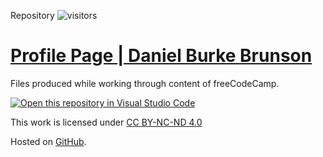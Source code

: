 Repository ![visitors](https://visitor-badge.glitch.me/badge?page_id=burkebrunson.freeCodeCamp)

# [Profile Page | Daniel Burke Brunson](https://www.freecodecamp.org/burkebrunson)

Files produced while working through content of freeCodeCamp.

[![Open this repository in Visual Studio Code](https://open.vscode.dev/badges/open-in-vscode.svg)](https://open.vscode.dev/burkebrunson/freeCodeCamp)

This work is licensed under [CC BY-NC-ND 4.0](https://creativecommons.org/licenses/by-nc-nd/4.0/)

Hosted on <a href="https://github.com/burkebrunson/freeCodeCamp" target="_blank" rel="noopener">GitHub</a>.
